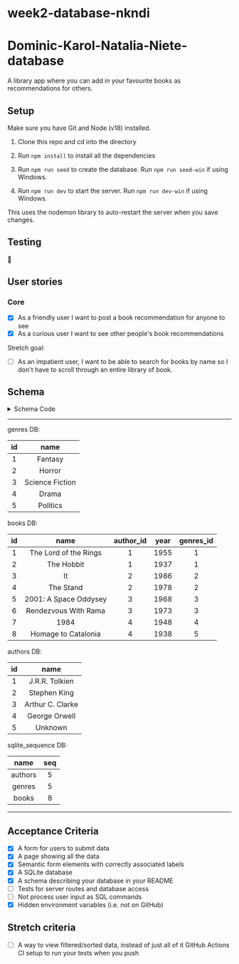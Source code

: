 # week2-database-nkndi

# Dominic-Karol-Natalia-Niete-database

A library app where you can add in your favourite books as recommendations for others.

## Setup

Make sure you have Git and Node (v18) installed.

1. Clone this repo and cd into the directory

2. Run `npm install` to install all the dependencies

3. Run `npm run seed` to create the database. Run `npm run seed-win` if using Windows. 

4. Run `npm run dev` to start the server. Run `npm run dev-win` if using Windows. 

This uses the nodemon library to auto-restart the server when you save changes.

## Testing

:construction: 

## User stories

### Core

- [X] As a friendly user I want to post a book recommendation for anyone to see
- [X] As a curious user I want to see other people's book recommendations

Stretch goal: 
- [ ] As an impatient user, I want to be able to search for books by name so I don't have to scroll through an entire library of book.

## Schema

<details>
  <summary>Schema Code</summary>

```js
BEGIN;

CREATE TABLE IF NOT EXISTS genres (
  id INTEGER PRIMARY KEY AUTOINCREMENT,
  name TEXT NOT NULL
);

CREATE TABLE IF NOT EXISTS books (
  id INTEGER PRIMARY KEY AUTOINCREMENT,
  name TEXT NOT NULL,
  author_id INTEGER REFERENCES authors(id),
  year INTEGER, 
  genres_id INTEGER REFERENCES genres(id)
);

CREATE TABLE IF NOT EXISTS authors (
  id INTEGER PRIMARY KEY AUTOINCREMENT,
  name TEXT NOT NULL
);

CREATE INDEX IF NOT EXISTS book_names ON books(name);


COMMIT
```
  
</details>

---
genres DB:

| id | name             | 
|:--:|:---------:       |                                                                            
| 1  | Fantasy          | 
| 2  | Horror           |  
| 3  | Science Fiction  |                            
| 4  | Drama            |                   
| 5  | Politics         | 

books DB:

| id | name                         | author_id     | year   | genres_id |
|:--:|:---------:                   |:-------------:|:------:|:---------:|                                                                              
| 1  | The Lord of the Rings        | 1             | 1955   | 1         |
| 2  | The Hobbit                   | 1             | 1937   | 1         |
| 3  | It                           | 2             | 1986   | 2         |                              
| 4  | The Stand                    | 2             | 1978   | 2         |                   
| 5  | 2001: A Space Oddysey        | 3             | 1968   | 3         |
| 6  | Rendezvous With Rama         | 3             | 1973   | 3         |
| 7  | 1984                         | 4             | 1948   | 4         |
| 8  | Homage to Catalonia          | 4             | 1938   | 5         |           

authors DB:

| id | name             | 
|:--:|:---------:       |                                                                            
| 1  | J.R.R. Tolkien   | 
| 2  | Stephen King     |  
| 3  | Arthur C. Clarke |                            
| 4  | George Orwell    |                   
| 5  | Unknown          | 


sqlite_sequence DB:

| name     | seq        | 
|:--:      |:---------: |                                                                            
| authors  | 5          | 
| genres   | 5          |  
| books    | 8          |    

---

## Acceptance Criteria

- [x] A form for users to submit data
- [x] A page showing all the data
- [x] Semantic form elements with correctly associated labels
- [x] A SQLite database
- [x] A schema describing your database in your README
- [ ] Tests for server routes and database access
- [ ] Not process user input as SQL commands
- [x] Hidden environment variables (i.e. not on GitHub)

## Stretch criteria

- [ ] A way to view filtered/sorted data, instead of just all of it
    GitHub Actions CI setup to run your tests when you push






